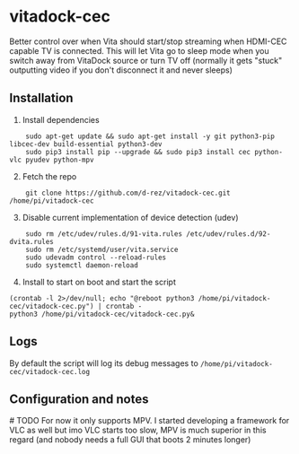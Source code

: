 # vitadock-cec
 Better control over when Vita should start/stop streaming when HDMI-CEC capable TV is connected. This will let Vita go to sleep mode when you switch away from VitaDock source or turn TV off (normally it gets "stuck" outputting video if you don't disconnect it and never sleeps)

## Installation
1. Install dependencies
```
    sudo apt-get update && sudo apt-get install -y git python3-pip libcec-dev build-essential python3-dev
    sudo pip3 install pip --upgrade && sudo pip3 install cec python-vlc pyudev python-mpv
```
2. Fetch the repo
```
    git clone https://github.com/d-rez/vitadock-cec.git /home/pi/vitadock-cec
```

3. Disable current implementation of device detection (udev)
```
    sudo rm /etc/udev/rules.d/91-vita.rules /etc/udev/rules.d/92-dvita.rules
    sudo rm /etc/systemd/user/vita.service
    sudo udevadm control --reload-rules
    sudo systemctl daemon-reload
```

4. Install to start on boot and start the script
```
(crontab -l 2>/dev/null; echo "@reboot python3 /home/pi/vitadock-cec/vitadock-cec.py") | crontab -
python3 /home/pi/vitadock-cec/vitadock-cec.py&
```

## Logs
By default the script will log its debug messages to `/home/pi/vitadock-cec/vitadock-cec.log`

## Configuration and notes
\# TODO
For now it only supports MPV. I started developing a framework for VLC as well but imo VLC starts too slow, MPV is much superior in this regard (and nobody needs a full GUI that boots 2 minutes longer)
